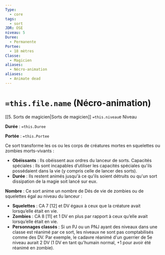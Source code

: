 ```yaml
---
Type:
  - core
tags:
  - sort
JDR: OSE
niveau: 5
Duree:
  - Permanente
Portee:
  - 18 mètres
Classe:
  - Magicien
aliases:
  - Nécro-animation
aliases:
  - Animate dead
---
```

# `=this.file.name`  (Nécro-animation)

[[5. Sorts de magicien|Sorts de magicien]] `=this.niveau`e Niveau

**Durée** : `=this.Duree`

**Portée** : `=this.Portee`

Ce sort transforme les os ou les corps de créatures mortes en squelettes ou zombies morts-vivants :

- **Obéissants** : Ils obéissent aux ordres du lanceur de sorts.
Capacités spéciales : Ils sont incapables d’utiliser les capacités spéciales qu'ils possédaient dans la vie (y compris celle de lancer des sorts).
- **Durée** : Ils restent animés jusqu'à ce qu'ils soient détruits ou qu'un sort dissipation de la magie soit lancé sur eux.

**Nombre** : Ce sort anime un nombre de Dés de vie de zombies ou de squelettes égal au niveau du lanceur :

- **Squelettes** : CA 7 [12] et DV égaux à ceux que la créature avait lorsqu’elle était en vie.
- **Zombies** : CA 8 [11] et 1 DV en plus par rapport à ceux qu’elle avait lorsqu’elle était en vie.
- **Personnages classés** : Si un PJ ou un PNJ ayant des niveaux dans une classe est réanimé par ce sort, les niveaux ne sont pas comptabilisés comme des DV. Par exemple, le cadavre réanimé d'un guerrier de 5e niveau aurait 2 DV (1 DV en tant qu'humain normal, +1 pour avoir été réanimé en zombie).
